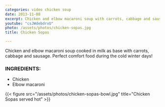 ```yaml
---
categories: video chicken soup
date: 2013-11-08
excerpt: Chicken and elbow macaroni soup with carrots, cabbage and sausage
youtube: "csJWdebdrxU"
photo: /assets/photos/chicken-sopas.jpg
title: Chicken Sopas

---
```


Chicken and elbow macaroni soup cooked in milk as base with carrots, cabbage and sausage. Perfect comfort food during the cold winter days!

### INGREDIENTS:
* Chicken
* Elbow macaroni

{{< figure src="/assets/photos/chicken-sopas-bowl.jpg" title="Chicken Sopas served hot" >}}


